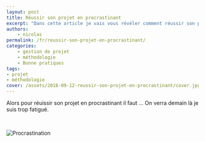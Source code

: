 ```yaml
---
layout: post
title: Réussir son projet en procrastinant
excerpt: "Dans cette article je vais vous révéler comment réussir son projet en procrastinant"
authors:
    - nicolas
permalink: /fr/reussir-son-projet-en-procrastinant/
categories:
    - gestion de projet
    - méthodologie
    - Bonne pratiques
tags:
- projet
- méthodologie
cover: /assets/2018-09-12-reussir-son-projet-en-procrastinant/cover.jpg
---
```


Alors pour réuissir son projet en procrastinant il faut ... On verra demain là je suis trop fatigué.

<br>

![Procrastination]({{site.baseurl}}/assets/2018-09-12-reussir-son-projet-en-procrastinant/procrastination.gif)
